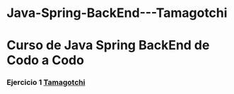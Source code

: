 # Java-Spring-BackEnd---Tamagotchi
<h1>Curso de Java Spring BackEnd de Codo a Codo</h1>

<h3>Ejercicio 1
<a href="https://github.com/ArtemioD/Java-Spring-BackEnd---Tamagotchi/blob/main/Ejercicio%20Nivelaci%C3%B3n%20Mascota%20Virtual.pdf">Tamagotchi</a></h3> 
